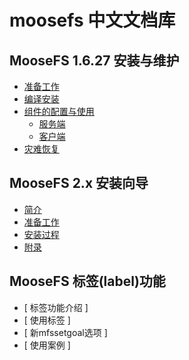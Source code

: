 # moosefs 中文文档库

## MooseFS 1.6.27 安装与维护
+ [准备工作](./moosefs1.6.27_maintenance/chapter01-preparation.md)
+ [编译安装](./moosefs1.6.27_maintenance/chapter02-moosefs-installtion.md)
+ [组件的配置与使用](./moosefs1.6.27_maintenance/chapter03-moosefs-usage.md)
  + [ 服务端 ](./moosefs1.6.27_maintenance/chapter03-moosefs-usage.md#服务端)
  + [ 客户端 ](./moosefs1.6.27_maintenance/chapter03-moosefs-usage.md#客户端)
+ [灾难恢复](./moosefs1.6.27_maintenance/chapter04-disaster-recovery.md)

## MooseFS 2.x 安装向导
+ [ 简介 ](./moosefs-installation_2.x_zh/ch01-introduction.md)
+ [ 准备工作 ](./moosefs-installation_2.x_zh/ch02-preparation.md)
+ [ 安装过程 ](./moosefs-installation_2.x_zh/ch03-installtion.md)
+ [ 附录 ](./moosefs-installation_2.x_zh/ch04-appendix.md)

## MooseFS 标签(label)功能
+ [ 标签功能介绍 ]
+ [ 使用标签 ]
+ [ 新mfssetgoal选项 ]
+ [ 使用案例 ]